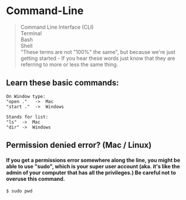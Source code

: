 # Command-Line

> Command Line Interface (CLI)\
> Terminal\
> Bash\
> Shell\
> "These terms are not "100%" the same", but because we're just getting started - If you hear these words just know that they are referring to more or less the same thing.

## Learn these basic commands:
```
On Window type: 
"open ."   ->  Mac 
"start ."  ->  Windows

Stands for list:
"ls"  ->  Mac
"dir" ->  Windows
```

## Permission denied error? (Mac / Linux)
#### If you get a permissions error somewhere along the line, you might be able to use "sudo", which is your super user account (aka. it's like the admin of your computer that has all the privileges.) Be careful not to overuse this command.
```
$ sudo pwd
```
